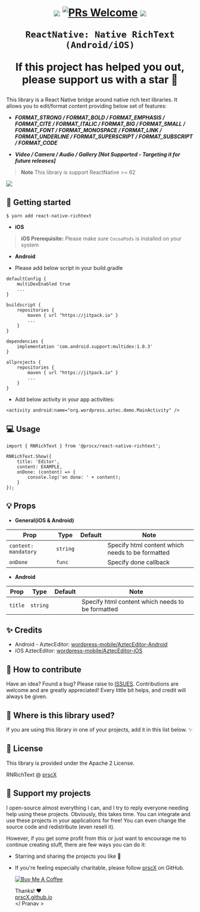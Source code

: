 <h1 align="center">

<p align="center">
  <a href="https://www.npmjs.com/package/@prscx/react-native-richtext"><img src="http://img.shields.io/npm/v/@prscx/react-native-richtext.svg?style=flat" /></a>
  <a href="https://github.com/prscX/react-native-richtext/pulls"><img alt="PRs Welcome" src="https://img.shields.io/badge/PRs-welcome-brightgreen.svg" /></a>
  <a href="https://github.com/prscX/react-native-richtext#License"><img src="https://img.shields.io/npm/l/@prscx/react-native-richtext.svg?style=flat" /></a>
</p>


    ReactNative: Native RichText (Android/iOS)

If this project has helped you out, please support us with a star 🌟
</h1>
This library is a React Native bridge around native rich text libraries. It allows you to edit/format content providing below set of features:


* _**FORMAT_STRONG / FORMAT_BOLD / FORMAT_EMPHASIS / FORMAT_CITE / FORMAT_ITALIC / FORMAT_BIG / FORMAT_SMALL / FORMAT_FONT / FORMAT_MONOSPACE / FORMAT_LINK / FORMAT_UNDERLINE / FORMAT_SUPERSCRIPT / FORMAT_SUBSCRIPT / FORMAT_CODE**_

* _**Video / Camera / Audio / Gallery [Not Supported - Targeting it for future releases]**_

> **Note**
> This library is support ReactNative >= 62

<img src="https://github.com/wordpress-mobile/AztecEditor-Android/raw/develop/visual_editor.png" />

## 📖 Getting started

`$ yarn add react-native-richtext`

- **iOS**

> **iOS Prerequisite:** Please make sure `CocoaPods` is installed on your system

- **Android**

- Please add below script in your build.gradle

```
defaultConfig {
    multiDexEnabled true
    ...
}

buildscript {
    repositories {
        maven { url "https://jitpack.io" }
        ...
    }
}

dependencies {
    implementation 'com.android.support:multidex:1.0.3'
}

allprojects {
    repositories {
        maven { url "https://jitpack.io" }
        ...
    }
}
```


- Add below activity in your app activities:

`
<activity android:name="org.wordpress.aztec.demo.MainActivity" />
`

## 💻 Usage

```
import { RNRichText } from '@prscx/react-native-richtext';

RNRichText.Show({
    title: 'Editor',
    content: EXAMPLE,
    onDone: (content) => {
        console.log('on done: ' + content);
    }
});
```

## 💡 Props

- **General(iOS & Android)**

| Prop                   | Type                | Default | Note                                             |
| ---------------------- | ------------------- | ------- | ------------------------------------------------ |
| `content: mandatory`     | `string`            |         | Specify html content which needs to be formatted                 |
| `onDone`    | `func` |         | Specify done callback            |


- **Android**

| Prop                   | Type                | Default | Note                                             |
| ---------------------- | ------------------- | ------- | ------------------------------------------------ |
| `title`     | `string`            |         | Specify html content which needs to be formatted                 |

## ✨ Credits

- Android - AztecEditor: [wordpress-mobile/AztecEditor-Android](https://github.com/wordpress-mobile/AztecEditor-Android)
- iOS AztecEditor: [wordpress-mobile/AztecEditor-iOS](https://github.com/wordpress-mobile/AztecEditor-iOS)

## 🤔 How to contribute
Have an idea? Found a bug? Please raise to [ISSUES](https://github.com/prscX/react-native-richtext/issues).
Contributions are welcome and are greatly appreciated! Every little bit helps, and credit will always be given.

## 💫 Where is this library used?
If you are using this library in one of your projects, add it in this list below. ✨


## 📜 License
This library is provided under the Apache 2 License.

RNRichText @ [prscX](https://github.com/prscX)

## 💖 Support my projects
I open-source almost everything I can, and I try to reply everyone needing help using these projects. Obviously, this takes time. You can integrate and use these projects in your applications for free! You can even change the source code and redistribute (even resell it).

However, if you get some profit from this or just want to encourage me to continue creating stuff, there are few ways you can do it:
* Starring and sharing the projects you like 🚀
* If you're feeling especially charitable, please follow [prscX](https://github.com/prscX) on GitHub.

  <a href="https://www.buymeacoffee.com/prscX" target="_blank"><img src="https://www.buymeacoffee.com/assets/img/custom_images/orange_img.png" alt="Buy Me A Coffee" style="height: auto !important;width: auto !important;" ></a>

  Thanks! ❤️
  <br/>
  [prscX.github.io](https://prscx.github.io)
  <br/>
  </ Pranav >
